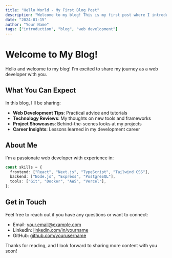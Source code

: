```yaml
---
title: "Hello World - My First Blog Post"
description: "Welcome to my blog! This is my first post where I introduce myself and talk about what you can expect from this blog."
date: "2024-01-15"
author: "Your Name"
tags: ["introduction", "blog", "web development"]
---
```


# Welcome to My Blog!

Hello and welcome to my blog! I'm excited to share my journey as a web developer with you.

## What You Can Expect

In this blog, I'll be sharing:

- **Web Development Tips**: Practical advice and tutorials
- **Technology Reviews**: My thoughts on new tools and frameworks
- **Project Showcases**: Behind-the-scenes looks at my projects
- **Career Insights**: Lessons learned in my development career

## About Me

I'm a passionate web developer with experience in:

```typescript
const skills = {
  frontend: ["React", "Next.js", "TypeScript", "Tailwind CSS"],
  backend: ["Node.js", "Express", "PostgreSQL"],
  tools: ["Git", "Docker", "AWS", "Vercel"],
};
```

## Get in Touch

Feel free to reach out if you have any questions or want to connect:

- Email: your.email@example.com
- LinkedIn: [linkedin.com/in/yourname](https://linkedin.com/in/yourname)
- GitHub: [github.com/yourusername](https://github.com/yourusername)

Thanks for reading, and I look forward to sharing more content with you soon!
